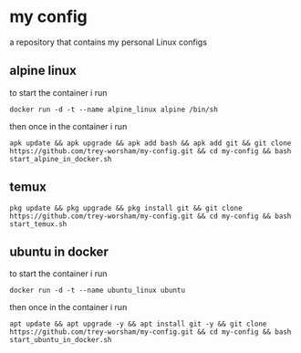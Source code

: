 # my config
a repository that contains my personal Linux configs

## alpine linux
to start the container i run
```
docker run -d -t --name alpine_linux alpine /bin/sh
```
then once in the container i run
```
apk update && apk upgrade && apk add bash && apk add git && git clone https://github.com/trey-worsham/my-config.git && cd my-config && bash start_alpine_in_docker.sh
```
## temux
```
pkg update && pkg upgrade && pkg install git && git clone https://github.com/trey-worsham/my-config.git && cd my-config && bash start_temux.sh
```

## ubuntu in docker
to start the container i run
```
docker run -d -t --name ubuntu_linux ubuntu 
```
then once in the container i run
```
apt update && apt upgrade -y && apt install git -y && git clone https://github.com/trey-worsham/my-config.git && cd my-config && bash start_ubuntu_in_docker.sh
```
